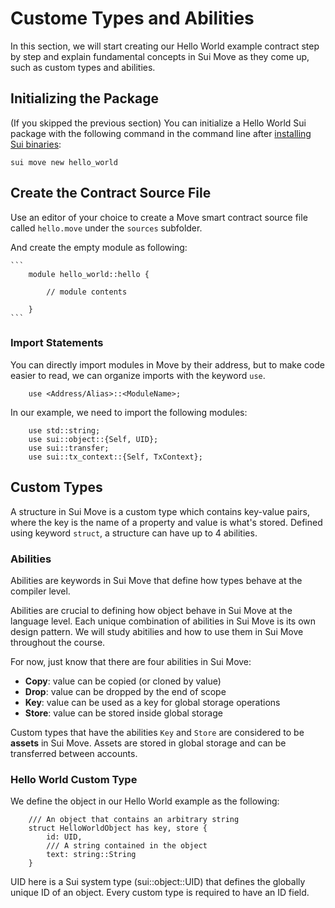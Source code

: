 # Custome Types and Abilities

In this section, we will start creating our Hello World example contract step by step and explain fundamental concepts in Sui Move as they come up, such as custom types and abilities. 

## Initializing the Package

(If you skipped the previous section) You can initialize a Hello World Sui package with the following command in the command line after [installing Sui binaries](https://github.com/sui-foundation/sui-move-intro-course/blob/main/unit-one/lessons/1_set_up_environment.md#install-sui-binaries-locally):

`sui move new hello_world`

## Create the Contract Source File

Use an editor of your choice to create a Move smart contract source file called `hello.move` under the `sources` subfolder. 

And create the empty module as following:

    ```
        module hello_world::hello {

            // module contents

        }
    ```

### Import Statements

You can directly import modules in Move by their address, but to make code easier to read, we can organize imports with the keyword `use`. 

```
    use <Address/Alias>::<ModuleName>;
```

In our example, we need to import the following modules:

```
    use std::string;
    use sui::object::{Self, UID};
    use sui::transfer;
    use sui::tx_context::{Self, TxContext};
```

## Custom Types

A structure in Sui Move is a custom type which contains key-value pairs, where the key is the name of a property and value is what's stored. Defined using keyword `struct`, a structure can have up to 4 abilities.

### Abilities

Abilities are keywords in Sui Move that define how types behave at the compiler level. 

Abilities are crucial to defining how object behave in Sui Move at the language level. Each unique combination of abilities in Sui Move is its own design pattern. We will study abitilies and how to use them in Sui Move throughout the course.

For now, just know that there are four abilities in Sui Move:

- **Copy**: value can be copied (or cloned by value)
- **Drop**: value can be dropped by the end of scope
- **Key**: value can be used as a key for global storage operations
- **Store**: value can be stored inside global storage

Custom types that have the abilities `Key` and `Store` are considered to be **assets** in Sui Move. Assets are stored in global storage and can be transferred between accounts.  

### Hello World Custom Type

We define the object in our Hello World example as the following:

```
    /// An object that contains an arbitrary string
    struct HelloWorldObject has key, store {
        id: UID,
        /// A string contained in the object
        text: string::String
    }
```

UID here is a Sui system type (sui::object::UID) that defines the globally unique ID of an object. Every custom type is required to have an ID field. 


